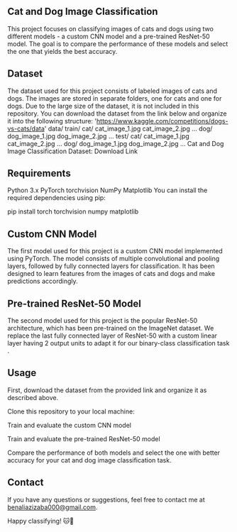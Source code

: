  ## Cat and Dog Image Classification
This project focuses on classifying images of cats and dogs using two different models - a custom CNN model and a pre-trained ResNet-50 model. The goal is to compare the performance of these models and select the one that yields the best accuracy.

## Dataset
The dataset used for this project consists of labeled images of cats and dogs. The images are stored in separate folders, one for cats and one for dogs. Due to the large size of the dataset, it is not included in this repository. You can download the dataset from the link below and organize it into the following structure:
'https://www.kaggle.com/competitions/dogs-vs-cats/data'
data/
    train/
        cat/
            cat_image_1.jpg
            cat_image_2.jpg
            ...
        dog/
            dog_image_1.jpg
            dog_image_2.jpg
            ...
    test/
        cat/
            cat_image_1.jpg
            cat_image_2.jpg
            ...
        dog/
            dog_image_1.jpg
            dog_image_2.jpg
            ...
Cat and Dog Image Classification Dataset: Download Link

## Requirements
Python 3.x
PyTorch
torchvision
NumPy
Matplotlib
You can install the required dependencies using pip:

pip install torch torchvision numpy matplotlib

## Custom CNN Model
The first model used for this project is a custom CNN model implemented using PyTorch. The model consists of multiple convolutional and pooling layers, followed by fully connected layers for classification. It has been designed to learn features from the images of cats and dogs and make predictions accordingly.

## Pre-trained ResNet-50 Model
The second model used for this project is the popular ResNet-50 architecture, which has been pre-trained on the ImageNet dataset. We replace the last fully connected layer of ResNet-50 with a custom linear layer having 2 output units to adapt it for our binary-class classification task .

## Usage
First, download the dataset from the provided link and organize it as described above.

Clone this repository to your local machine:

Train and evaluate the custom CNN model

Train and evaluate the pre-trained ResNet-50 model

Compare the performance of both models and select the one with better accuracy for your cat and dog image classification task.
## Contact
If you have any questions or suggestions, feel free to contact me at benaliazizaba000@gmail.com.


Happy classifying! 🐱🐶
